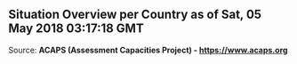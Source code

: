 ## Situation Overview per Country as of Sat, 05 May 2018 03:17:18 GMT

Source: **ACAPS (Assessment Capacities Project) - https://www.acaps.org**